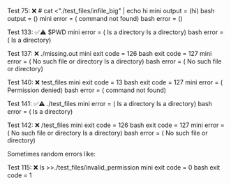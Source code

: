 Test  75: ❌ # cat <"./test_files/infile_big" | echo hi
mini output = (hi)
bash output = ()
mini error = ( command not found)
bash error = ()


Test 133: ✅⚠️  $PWD
mini error = ( Is a directory Is a directory)
bash error = ( Is a directory)


Test 137: ❌ ./missing.out
mini exit code = 126
bash exit code = 127
mini error = ( No such file or directory Is a directory)
bash error = ( No such file or directory)


Test 140: ❌ test_files
mini exit code = 13
bash exit code = 127
mini error = ( Permission denied)
bash error = ( command not found)


Test 141: ✅⚠️  ./test_files
mini error = ( Is a directory Is a directory)
bash error = ( Is a directory)


Test 142: ❌ /test_files
mini exit code = 126
bash exit code = 127
mini error = ( No such file or directory Is a directory)
bash error = ( No such file or directory)


Sometimes random errors like:

Test 115: ❌ ls >>./test_files/invalid_permission
mini exit code = 0
bash exit code = 1
